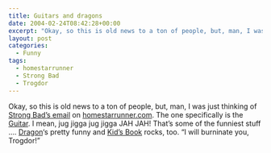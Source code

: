 ```yaml
---
title: Guitars and dragons
date: 2004-02-24T08:42:28+00:00
excerpt: "Okay, so this is old news to a ton of people, but, man, I was just thinking of Strong Bad's email on"
layout: post
categories:
  - Funny
tags:
  - homestarrunner
  - Strong Bad
  - Trogdor
---
```

Okay, so this is old news to a ton of people, but, man, I was just thinking of [Strong Bad&#8217;s email](http://www.homestarrunner.com/sbemail.html) on [homestarrunner.com](http://www.homestarrunner.com). The one specifically is the [Guitar](http://www.homestarrunner.com/sbemail36.html). I mean, jug jigga jug jigga JAH JAH! That&#8217;s some of the funniest stuff &#8230;. [Dragon](http://www.homestarrunner.com/sbemail58.html)&#8216;s pretty funny and [Kid&#8217;s Book](http://www.homestarrunner.com/sbemail84.html) rocks, too. &#8220;I will burninate you, Trogdor!&#8221;